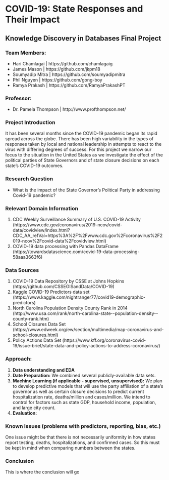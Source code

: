 # COVID-19: State Responses and Their Impact
## Knowledge Discovery in Databases Final Project
 
<h3>Team Members:</h3> 
<ul>
<li>Hari Chamlagai | https://github.com/chamlagaig</li>
<li>James Mason | https://github.com/jkpm18</li>
<li>Soumyadip Mitra | https://github.com/soumyadipmitra</li>
<li>Phil Nguyen | https://github.com/gong-boy</li>
<li>Ramya Prakash | https://github.com/RamyaPrakashPT</li>
</ul>

<h3>Professor:</h3>
<ul>
<li>Dr. Pamela Thompson | http://www.profthompson.net/ </li>
</ul>

<h3>Project Introduction</h3>
	It has been several months since the COVID-19 pandemic began its rapid spread across the globe. There has been high variability in the types of responses taken by local and national leadership in attempts to react to the virus with differing degrees of success. For this project we narrow our focus to the situation in the United States as we investigate the effect of the political parties of State Governors and of state closure decisions on each state’s COVID-19 outcomes. 


<h3>Research Question</h3>
<ul><li>What is the impact of the State Governor’s Political Party in addressing Covid-19 pandemic?</li></ul>


<h3>Relevant Domain Information</h3>
<ol>
<li>CDC Weekly Surveillance Summary of U.S. COVID-19 Activity (https://www.cdc.gov/coronavirus/2019-ncov/covid-data/covidview/index.html?CDC_AA_refVal=https%3A%2F%2Fwww.cdc.gov%2Fcoronavirus%2F2019-ncov%2Fcovid-data%2Fcovidview.html)</li>
<li>COVID-19 data processing with Pandas DataFrame (https://towardsdatascience.com/covid-19-data-processing-58aaa3663f6)</li>
</ol>

<h3>Data Sources</h3>
<ol>
<li>COVID-19 Data Repository by CSSE at Johns Hopkins (https://github.com/CSSEGISandData/COVID-19)</li>
<li>Kaggle COVID-19 Predictors data set (https://www.kaggle.com/nightranger77/covid19-demographic-predictors)</li>
<li>North Carolina Population Density County Rank in 2014 (http://www.usa.com/rank/north-carolina-state--population-density--county-rank.htm)</li>
<li>School Closures Data Set (https://www.edweek.org/ew/section/multimedia/map-coronavirus-and-school-closures.html)</li>
<li>Policy Actions Data Set (https://www.kff.org/coronavirus-covid-19/issue-brief/state-data-and-policy-actions-to-address-coronavirus/)</li>
</ol>


<h3>Approach:</h3>
<ol>
<li><b>Data understanding and EDA</b></li>
<li><b>Date Preparation:</b>
We combined several publicly-available data sets.</li>  
<li><b>Machine Learning (if applicable - supervised, unsupervised):</b>
We plan to develop predictive models that will use the party affiliation of a state’s governor as well as certain closure decisions to predict current hospitalization rate, deaths/million and cases/million. We intend to control for factors such as state GDP, household income, population, and large city count.</li>
<li><b>Evaluation:</b></li>  	  	
</ol>

<h3>Known Issues (problems with predictors, reporting, bias, etc.)</h3>
<p>One issue might be that there is not necessarily uniformity in how states report testing, deaths, hospitalizations, and confirmed cases. So this must be kept in mind when comparing numbers between the states.</p>
 
<h3>Conclusion</h3>
<p>This is where the conclusion will go</p>
